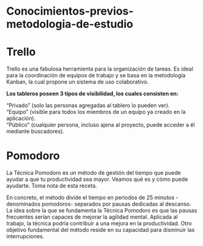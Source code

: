 # Conocimientos-previos-metodologia-de-estudio
 # Trello 
 
 Trello es una fabulosa herramienta para la organización de tareas.
 Es ideal para la coordinación de equipos de trabajo y se basa en la metodología Kanban, la cual propone un sistema de uso colaborativo.

 **Los tableros poseen 3 tipos de visibilidad, los cuales consisten en:**

“Privado” (solo las personas agregadas al tablero lo pueden ver).<br>
“Equipo” (visible para todos los miembros de un equipo ya creado en la aplicación).<br>
“Público” (cualquier persona, incluso ajena al proyecto, puede acceder a él mediante buscadores).

# Pomodoro

La Técnica Pomodoro es un método de gestión del tiempo que puede ayudar a que tu productividad sea mayor. Veamos qué es y cómo puede ayudarte. Toma nota de esta receta.

En concreto, el método divide el tiempo en periodos de 25 minutos -denominados pomodoros- separados por pausas dedicadas al descanso. La idea sobre la que se fundamenta la Técnica Pomodoro es que las pausas frecuentes serían capaces de mejorar la agilidad mental. Aplicada al trabajo, la técnica podría contribuir a una mejora en la productividad. Otro objetivo fundamental del método reside en su capacidad para disminuir las interrupciones.